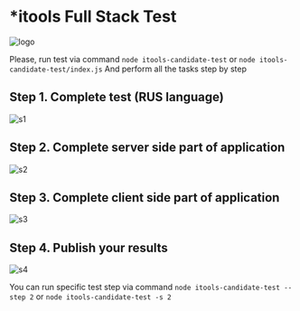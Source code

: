# *itools Full Stack Test
![logo](https://bytebucket.org/archik/itools-candidate-test/raw/53dd1b388d2218b67a49ba18512393f3657d3e9e/media/logo.png "logo")


Please, run test via command `node itools-candidate-test` or `node itools-candidate-test/index.js`
And perform all the tasks step by step

## Step 1. Complete test (RUS language)

![s1]( "s1")

## Step 2. Complete server side part of application

![s2]( "s2")

## Step 3. Complete client side part of application

![s3]( "s3")

## Step 4. Publish your results

![s4]( "s4")


You can run specific test step via command `node itools-candidate-test --step 2` or `node itools-candidate-test -s 2`